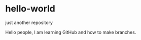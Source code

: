 # hello-world
just another repository

Hello people,
I am learning GitHub and how to make branches. 

